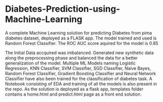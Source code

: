 # Diabetes-Prediction-using-Machine-Learning

A complete Machine Learning solution for predicting Diabetes from pima diabetes dataset, deployed as a FLASK app. The model trained and used is Random Forest Classifier. The ROC AUC score aquired for the model is 0.85

The Initial Data accquired was imbalanced. Generated new synthetic data along the preprocessing phase and balanced the data for a better generalization of the model. Multiple ML Models naming Logistic Regression, KNN Classifier, SVM Classifier, SGD Classifier, Naive Bayes, Random Forest Classifier, Gradient Boosting Classifier and Neural Network Classifier have also been trained for the classification of diabetes task. A Notebook consisting of EDA and training of all the models is also present in the repo. As the solution is deployed as a flask app, templates folder contains a home.html and predict.html page as a front end solution.
